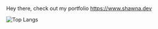 <!-- ### Hi there 👋 -->


Hey there, check out my portfolio https://www.shawna.dev

![Top Langs](https://github-readme-stats.vercel.app/api/top-langs/?username=ShawnaEHartley&layout=compact)


<!--
**ShawnaEHartley/ShawnaEHartley** is a ✨ _special_ ✨ repository because its `README.md` (this file) appears on your GitHub profile.

Here are some ideas to get you started:

- 🔭 I’m currently working on ...
- 🌱 I’m currently learning ...
- 👯 I’m looking to collaborate on ...
- 🤔 I’m looking for help with ...
- 💬 Ask me about ...
- 📫 How to reach me: ...
- 😄 Pronouns: ...
- ⚡ Fun fact: ...
-->
